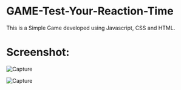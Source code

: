 # GAME-Test-Your-Reaction-Time
This is a Simple Game developed using Javascript, CSS and HTML.

# Screenshot:
![Capture](https://user-images.githubusercontent.com/26483180/61517320-982ad800-aa24-11e9-9b25-39b2938ac57b.PNG)

![Capture](https://user-images.githubusercontent.com/26483180/61517601-459deb80-aa25-11e9-8395-17da76137f03.PNG)
